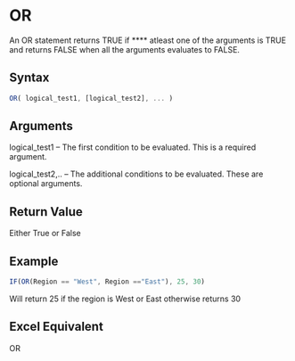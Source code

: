# OR

An OR statement returns TRUE if **** atleast one of the arguments is TRUE and returns FALSE when all the arguments evaluates to FALSE.

## Syntax

```javascript
OR( logical_test1, [logical_test2], ... )
```

## Arguments

logical\_test1 – The first condition to be evaluated. This is a required argument.

logical\_test2,.. – The additional conditions to be evaluated. These are optional arguments.

## **Return Value**

Either True or False

## **Example**

```javascript
IF(OR(Region == "West", Region =="East"), 25, 30)
```

Will return 25 if the region is West or East otherwise returns 30

## **Excel Equivalent**

OR
